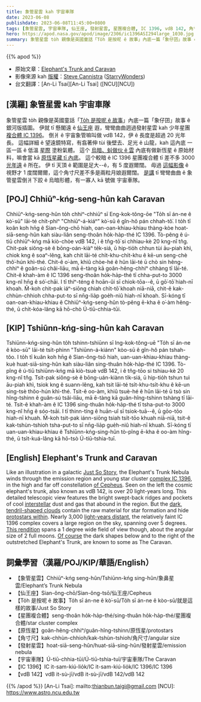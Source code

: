 ```yaml
---
title: 象管星雲 kah 宇宙車隊
date: 2023-06-08
publishdate: 2023-06-08T11:45:00+0800
tags: [象管星雲, 宇宙車隊, 仙王座, 發射星雲, 星團複合體, IC 1396, vdB 142, 角寸尺, 原恆星, To̍h 是按呢 ê 故事]
hero: https://apod.nasa.gov/apod/image/2306/ic1396ASI294large_1030.jpg
summary: 象管星雲 to̍h 親像是英國童話「To̍h 是按呢 ê 故事」內底一篇「象仔囝」故事 ê 銀河版插圖。
---
```


{{% apod %}}

- 原始文章：[Elephant's Trunk and Caravan](https://apod.nasa.gov/apod/ap230608.html)
- 影像來源 kah [版權][copyright]：[Steve Cannistra](http://www.starrywonders.com/copyright.html) ([StarryWonders](http://www.starrywonders.com/))
- 台文翻譯：[An-Li Tsai][An-Li Tsai] ([NCU][NCU])

## [漢羅] 象管星雲 kah 宇宙車隊
象管星雲 to̍h 親像是英國童話「[To̍h 是按呢 ê 故事][Just So Story]」內底一篇「象仔囝」故事 ê 銀河版插圖。
伊就 tī 懸閣遠 ê [仙王座][of Cepheus] 遐，彎彎曲曲迵過發射星雲 kah 少年星團 [複合體 IC 1396][complex IC 1396]。
倒爿 ê 宇宙象管嘛叫做 vdB 142，伊 ê 長度是超過 20 光年長。
這幅詳細 ê 望遠鏡特寫，有翕著伸 tùi 後壁去、足光 ê 山龍，kah 這內底 一區一區 ê 低溫 [星際][interstellar] 塗粉氣體。
這个 [烏暗、虯做伙 ê 雲][dark, tendril-shaped clouds] 內底有做新恆星 ê 原始材料，嘛會當 kā [原恆星藏 tī 內底][protostars within]。
這个較暗 ê IC 1396 星團複合體 tī 差不多 3000 [光年遠][light-years distant] ê 所在。
伊 tī 天頂 ê 範圍是足大--ê，有 5 度遐爾闊。
毋過 [這幅影像][This rendition] ê 視野才 1 度闊爾爾，這个角寸尺差不多是兩粒月娘遐爾闊。
[是講][Of course] tī 彎彎曲曲 ê 象管星雲倒爿下跤 ê 烏暗形體，有一寡人 kā 號做 宇宙車隊。

## [POJ] Chhiūⁿ-kńg-seng-hûn kah Caravan
Chhiūⁿ-kńg-seng-hûn to̍h chhiⁿ-chhiūⁿ sī Eng-kok-tông-ōe "To̍h sī án-ne ê kò͘-sū" lāi-té chi̍t-phiⁿ "Chhiūⁿ-á-kiáⁿ" kò͘-sū ê gîn-hô pán chhah-tô͘.
I to̍h tī koân koh hn̄g ê Sian-ông-chō hiah, oan-oan-khiau-khiau thàng-kòe hoat-siā-seng-hûn kah siàu-liân seng-thoân ho̍k-ha̍p-thé IC 1396.
Tò-pêng ê ú-tiū chhiūⁿ-kńg mā kiò-chòe vdB 142, i ê tn̂g-tō͘ si chhiau-kè 20 kng-nî tn̂g.
Chit-pak siông-sè ê bōng-oán-kiàⁿ te̍k-siá, ū hip-tio̍h chhun tùi āu-piah khì, chiok kng ê soaⁿ-lêng, kah chit lāi-té chi̍t-khu-chi̍t-khu ê kē-un seng-chè thô͘-hún khì-thé.
Chit-ê o͘-àm, khiû chòe-hé ê hûn lāi-té ū chò sin hêng-chhiⁿ ê goân-sú châi-liāu, mā ē-tàng kā goân-hêng-chhiⁿ chhàng tī lāi-té.
Chit-ê khah-àm ê IC 1396 seng-thoân ho̍k-ha̍p-thé tī chha-put-to 3000 kng-nî hn̄g ê só͘-chāi.
I tī thiⁿ-téng ê hoān-ûi sī chiok-tōa--ê, ū gō͘-tō͘ hiah-nī khoah.
M̄-koh chit-pak iáⁿ-siōng chiah chi̍t-tō͘ khoah niā-niā, chit-ê kak-chhùn-chhioh chha-put-to sī nn̄g-lia̍p goe̍h-niû hiah-nī khoah.
Sī-kóng tī oan-oan-khiau-khiau ê Chhiūⁿ-kńg-seng-hûn tò-pêng ē-kha ê o͘-àm hêng-thé, ū chi̍t-kóa-lâng kā hō-chò Ú-tiū-chhia-tūi.

## [KIP] Tshiūnn-kńg-sing-hûn kah Caravan
Tshiūnn-kńg-sing-hûn to̍h tshinn-tshiūnn sī Ing-kok-tông-uē "To̍h sī án-ne ê kòo-sū" lāi-té tsi̍t-phinn "Tshiūnn-á-kiánn" kòo-sū ê gîn-hô pán tshah-tôo.
I to̍h tī kuân koh hn̄g ê Sian-ông-tsō hiah, uan-uan-khiau-khiau thàng-kuè huat-siā-sing-hûn kah siàu-liân sing-thuân ho̍k-ha̍p-thé IC 1396.
Tò-pîng ê ú-tiū tshiūnn-kńg mā kiò-tsuè vdB 142, i ê tn̂g-tōo si tshiau-kè 20 kng-nî tn̂g.
Tsit-pak siông-sè ê bōng-uán-kiànn ti̍k-siá, ū hip-tio̍h tshun tuì āu-piah khì, tsiok kng ê suann-lêng, kah tsit lāi-té tsi̍t-khu-tsi̍t-khu ê kē-un sing-tsè thôo-hún khì-thé.
Tsit-ê oo-àm, khiû tsuè-hé ê hûn lāi-té ū tsò sin hîng-tshinn ê guân-sú tsâi-liāu, mā ē-tàng kā guân-hîng-tshinn tshàng tī lāi-té.
Tsit-ê khah-àm ê IC 1396 sing-thuân ho̍k-ha̍p-thé tī tsha-put-to 3000 kng-nî hn̄g ê sóo-tsāi.
I tī thinn-tíng ê huān-uî sī tsiok-tuā--ê, ū gōo-tōo hiah-nī khuah.
M̄-koh tsit-pak iánn-siōng tsiah tsi̍t-tōo khuah niā-niā, tsit-ê kak-tshùn-tshioh tsha-put-to sī nn̄g-lia̍p gue̍h-niû hiah-nī khuah.
Sī-kóng tī uan-uan-khiau-khiau ê Tshiūnn-kńg-sing-hûn tò-pîng ē-kha ê oo-àm hîng-thé, ū tsi̍t-kuá-lâng kā hō-tsò Ú-tiū-tshia-tuī.

## [English] Elephant's Trunk and Caravan
Like an illustration in a galactic [Just So Story][Just So Story], the Elephant's Trunk Nebula winds through the emission region and young star cluster [complex IC 1396][complex IC 1396], in the high and far off constellation [of Cepheus][of Cepheus].
Seen on the left the cosmic elephant's trunk, also known as vdB 142, is over 20 light-years long.
This detailed telescopic view features the bright swept-back ridges and pockets of cool [interstellar][interstellar] dust and gas that abound in the region.
But the [dark, tendril-shaped clouds][dark, tendril-shaped clouds] contain the raw material for star formation and hide [protostars within][protostars within].
Nearly 3,000 [light-years distant][light-years distant], the relatively faint IC 1396 complex covers a large region on the sky, spanning over 5 degrees.
[This rendition][This rendition] spans a 1 degree wide field of view though, about the angular size of 2 full moons.
[Of course][Of course] the dark shapes below and to the right of the outstretched Elephant's Trunk, are known to some as The Caravan.

## 詞彙學習（漢羅/POJ/KIP/華語/English）
- 【象管星雲】Chhiūⁿ-kńg seng-hûn/Tshiūnn-kńg sing-hûn/象鼻星雲/Elephant’s Trunk Nebula
- 【仙王座】Sian-ông-chō/Sian-ông-tsō/仙王座/Cepheus
- 【To̍h 是按呢 ê 故事】To̍h sī án-ne ê kò͘-sū/To̍h sī án-ne ê kòo-sū/就是這樣的故事/Just So Story
- 【星團複合體】seng-thoân ho̍k-ha̍p-thé/sing-thuân ho̍k-ha̍p-thé/星團複合體/star cluster complex
- 【原恆星】goân-hêng-chhiⁿ/guân-hîng-tshinn/原恆星/protostars
- 【角寸尺】kak-chhùn-chhioh/kak-tshùn-tshioh/角尺寸/angular size
- 【發射星雲】hoat-siā-seng-hûn/huat-siā-sing-hûn/發射星雲/emission nebula
- 【宇宙車隊】Ú-tiū-chhia-tūi/Ú-tiū-tshia-tuī/宇宙車隊/The Caravan
- 【IC 1396】IC it-sam-kiú-lio̍k/IC it-sam-kiú-lio̍k/IC 1396/IC 1396
- 【vdB 142】vdB it-sù-jī/vdB it-sù-jī/vdB 142/vdB 142

{{% /apod %}}
[An-Li Tsai]: mailto:thianbun.taigi@gmail.com
[NCU]: https://www.astro.ncu.edu.tw

[copyright]: https://apod.nasa.gov/apod/fap/lib/about_apod.html#srapply
[License]: https://creativecommons.org/licenses/by/2.0/

[Just So Story]:http://www.boop.org/jan/justso/elephant.htm
[complex IC 1396]:https://apod.nasa.gov/apod/ap050908.html
[of Cepheus]:http://www.hawastsoc.org/deepsky/cep/
[interstellar]:http://www-ssg.sr.unh.edu/ism/what1.html
[dark, tendril-shaped clouds]:https://www.spitzer.caltech.edu/image/ssc2003-06b-dark-globule-in-ic-1396
[protostars within]:https://arxiv.org/abs/0808.3013
[light-years distant]:http://heasarc.gsfc.nasa.gov/docs/cosmic/
[This rendition]:http://www.starrywonders.com/ic1396ASI294small.html
[Of course]:http://www.boop.org/jan/justso/
